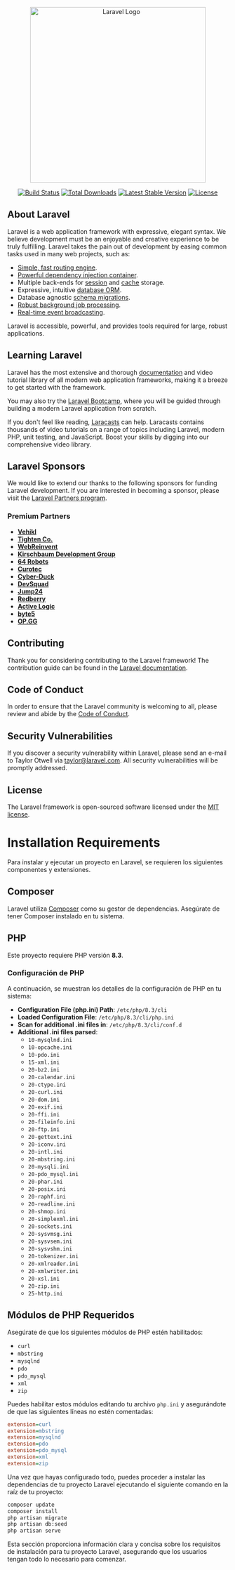 <p align="center"><a href="https://laravel.com" target="_blank"><img src="https://raw.githubusercontent.com/laravel/art/master/logo-lockup/5%20SVG/2%20CMYK/1%20Full%20Color/laravel-logolockup-cmyk-red.svg" width="400" alt="Laravel Logo"></a></p>

<p align="center">
<a href="https://github.com/laravel/framework/actions"><img src="https://github.com/laravel/framework/workflows/tests/badge.svg" alt="Build Status"></a>
<a href="https://packagist.org/packages/laravel/framework"><img src="https://img.shields.io/packagist/dt/laravel/framework" alt="Total Downloads"></a>
<a href="https://packagist.org/packages/laravel/framework"><img src="https://img.shields.io/packagist/v/laravel/framework" alt="Latest Stable Version"></a>
<a href="https://packagist.org/packages/laravel/framework"><img src="https://img.shields.io/packagist/l/laravel/framework" alt="License"></a>
</p>

## About Laravel

Laravel is a web application framework with expressive, elegant syntax. We believe development must be an enjoyable and creative experience to be truly fulfilling. Laravel takes the pain out of development by easing common tasks used in many web projects, such as:

- [Simple, fast routing engine](https://laravel.com/docs/routing).
- [Powerful dependency injection container](https://laravel.com/docs/container).
- Multiple back-ends for [session](https://laravel.com/docs/session) and [cache](https://laravel.com/docs/cache) storage.
- Expressive, intuitive [database ORM](https://laravel.com/docs/eloquent).
- Database agnostic [schema migrations](https://laravel.com/docs/migrations).
- [Robust background job processing](https://laravel.com/docs/queues).
- [Real-time event broadcasting](https://laravel.com/docs/broadcasting).

Laravel is accessible, powerful, and provides tools required for large, robust applications.

## Learning Laravel

Laravel has the most extensive and thorough [documentation](https://laravel.com/docs) and video tutorial library of all modern web application frameworks, making it a breeze to get started with the framework.

You may also try the [Laravel Bootcamp](https://bootcamp.laravel.com), where you will be guided through building a modern Laravel application from scratch.

If you don't feel like reading, [Laracasts](https://laracasts.com) can help. Laracasts contains thousands of video tutorials on a range of topics including Laravel, modern PHP, unit testing, and JavaScript. Boost your skills by digging into our comprehensive video library.

## Laravel Sponsors

We would like to extend our thanks to the following sponsors for funding Laravel development. If you are interested in becoming a sponsor, please visit the [Laravel Partners program](https://partners.laravel.com).

### Premium Partners

- **[Vehikl](https://vehikl.com/)**
- **[Tighten Co.](https://tighten.co)**
- **[WebReinvent](https://webreinvent.com/)**
- **[Kirschbaum Development Group](https://kirschbaumdevelopment.com)**
- **[64 Robots](https://64robots.com)**
- **[Curotec](https://www.curotec.com/services/technologies/laravel/)**
- **[Cyber-Duck](https://cyber-duck.co.uk)**
- **[DevSquad](https://devsquad.com/hire-laravel-developers)**
- **[Jump24](https://jump24.co.uk)**
- **[Redberry](https://redberry.international/laravel/)**
- **[Active Logic](https://activelogic.com)**
- **[byte5](https://byte5.de)**
- **[OP.GG](https://op.gg)**

## Contributing

Thank you for considering contributing to the Laravel framework! The contribution guide can be found in the [Laravel documentation](https://laravel.com/docs/contributions).

## Code of Conduct

In order to ensure that the Laravel community is welcoming to all, please review and abide by the [Code of Conduct](https://laravel.com/docs/contributions#code-of-conduct).

## Security Vulnerabilities

If you discover a security vulnerability within Laravel, please send an e-mail to Taylor Otwell via [taylor@laravel.com](mailto:taylor@laravel.com). All security vulnerabilities will be promptly addressed.

## License

The Laravel framework is open-sourced software licensed under the [MIT license](https://opensource.org/licenses/MIT).


# Installation Requirements

Para instalar y ejecutar un proyecto en Laravel, se requieren los siguientes componentes y extensiones.

## Composer

Laravel utiliza [Composer](https://getcomposer.org/) como su gestor de dependencias. Asegúrate de tener Composer instalado en tu sistema.

## PHP

Este proyecto requiere PHP versión **8.3**.

### Configuración de PHP

A continuación, se muestran los detalles de la configuración de PHP en tu sistema:

- **Configuration File (php.ini) Path**: `/etc/php/8.3/cli`
- **Loaded Configuration File**: `/etc/php/8.3/cli/php.ini`
- **Scan for additional .ini files in**: `/etc/php/8.3/cli/conf.d`
- **Additional .ini files parsed**:
  - `10-mysqlnd.ini`
  - `10-opcache.ini`
  - `10-pdo.ini`
  - `15-xml.ini`
  - `20-bz2.ini`
  - `20-calendar.ini`
  - `20-ctype.ini`
  - `20-curl.ini`
  - `20-dom.ini`
  - `20-exif.ini`
  - `20-ffi.ini`
  - `20-fileinfo.ini`
  - `20-ftp.ini`
  - `20-gettext.ini`
  - `20-iconv.ini`
  - `20-intl.ini`
  - `20-mbstring.ini`
  - `20-mysqli.ini`
  - `20-pdo_mysql.ini`
  - `20-phar.ini`
  - `20-posix.ini`
  - `20-raphf.ini`
  - `20-readline.ini`
  - `20-shmop.ini`
  - `20-simplexml.ini`
  - `20-sockets.ini`
  - `20-sysvmsg.ini`
  - `20-sysvsem.ini`
  - `20-sysvshm.ini`
  - `20-tokenizer.ini`
  - `20-xmlreader.ini`
  - `20-xmlwriter.ini`
  - `20-xsl.ini`
  - `20-zip.ini`
  - `25-http.ini`

## Módulos de PHP Requeridos

Asegúrate de que los siguientes módulos de PHP estén habilitados:

- `curl`
- `mbstring`
- `mysqlnd`
- `pdo`
- `pdo_mysql`
- `xml`
- `zip`

Puedes habilitar estos módulos editando tu archivo `php.ini` y asegurándote de que las siguientes líneas no estén comentadas:

```ini
extension=curl
extension=mbstring
extension=mysqlnd
extension=pdo
extension=pdo_mysql
extension=xml
extension=zip
```

Una vez que hayas configurado todo, puedes proceder a instalar las dependencias de tu proyecto Laravel ejecutando el siguiente comando en la raíz de tu proyecto:

```bash
composer update
composer install
php artisan migrate
php artisan db:seed
php artisan serve
```

Esta sección proporciona información clara y concisa sobre los requisitos de instalación para tu proyecto Laravel, asegurando que los usuarios tengan todo lo necesario para comenzar.

